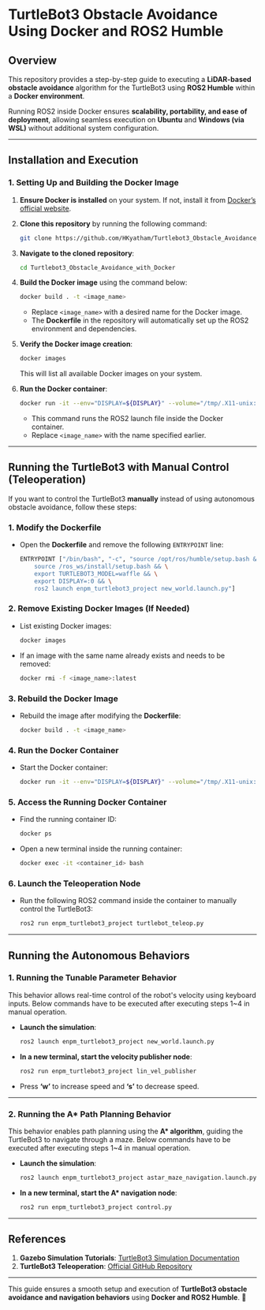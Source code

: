 # **TurtleBot3 Obstacle Avoidance Using Docker and ROS2 Humble**  

## **Overview**  
This repository provides a step-by-step guide to executing a **LiDAR-based obstacle avoidance** algorithm for the TurtleBot3 using **ROS2 Humble** within a **Docker environment**.  

Running ROS2 inside Docker ensures **scalability, portability, and ease of deployment**, allowing seamless execution on **Ubuntu** and **Windows (via WSL)** without additional system configuration.  

---

## **Installation and Execution**  

### **1. Setting Up and Building the Docker Image**  
1. **Ensure Docker is installed** on your system. If not, install it from [Docker’s official website](https://www.docker.com/get-started).  
2. **Clone this repository** by running the following command:  
   ```bash
   git clone https://github.com/HKyatham/Turtlebot3_Obstacle_Avoidance_with_Docker.git
   ```
3. **Navigate to the cloned repository**:  
   ```bash
   cd Turtlebot3_Obstacle_Avoidance_with_Docker
   ```
4. **Build the Docker image** using the command below:  
   ```bash
   docker build . -t <image_name>
   ```
   - Replace `<image_name>` with a desired name for the Docker image.  
   - The **Dockerfile** in the repository will automatically set up the ROS2 environment and dependencies.  

5. **Verify the Docker image creation**:  
   ```bash
   docker images
   ```
   This will list all available Docker images on your system.  

6. **Run the Docker container**:  
   ```bash
   docker run -it --env="DISPLAY=${DISPLAY}" --volume="/tmp/.X11-unix:/tmp/.X11-unix:rw" <image_name>
   ```
   - This command runs the ROS2 launch file inside the Docker container.  
   - Replace `<image_name>` with the name specified earlier.  

---

## **Running the TurtleBot3 with Manual Control (Teleoperation)**  

If you want to control the TurtleBot3 **manually** instead of using autonomous obstacle avoidance, follow these steps:  

### **1. Modify the Dockerfile**  
- Open the **Dockerfile** and remove the following `ENTRYPOINT` line:  
  ```bash
  ENTRYPOINT ["/bin/bash", "-c", "source /opt/ros/humble/setup.bash && \
      source /ros_ws/install/setup.bash && \
      export TURTLEBOT3_MODEL=waffle && \
      export DISPLAY=:0 && \
      ros2 launch enpm_turtlebot3_project new_world.launch.py"]
  ```

### **2. Remove Existing Docker Images (If Needed)**  
- List existing Docker images:  
  ```bash
  docker images
  ```
- If an image with the same name already exists and needs to be removed:  
  ```bash
  docker rmi -f <image_name>:latest
  ```

### **3. Rebuild the Docker Image**  
- Rebuild the image after modifying the **Dockerfile**:  
  ```bash
  docker build . -t <image_name>
  ```

### **4. Run the Docker Container**  
- Start the Docker container:  
  ```bash
  docker run -it --env="DISPLAY=${DISPLAY}" --volume="/tmp/.X11-unix:/tmp/.X11-unix:rw" <image_name>
  ```

### **5. Access the Running Docker Container**  
- Find the running container ID:  
  ```bash
  docker ps
  ```
- Open a new terminal inside the running container:  
  ```bash
  docker exec -it <container_id> bash
  ```

### **6. Launch the Teleoperation Node**  
- Run the following ROS2 command inside the container to manually control the TurtleBot3:  
  ```bash
  ros2 run enpm_turtlebot3_project turtlebot_teleop.py
  ```

---

## **Running the Autonomous Behaviors**  

### **1. Running the Tunable Parameter Behavior**  
This behavior allows real-time control of the robot's velocity using keyboard inputs. Below commands have to be executed after executing steps 1~4 in manual operation. 

- **Launch the simulation**:  
  ```bash
  ros2 launch enpm_turtlebot3_project new_world.launch.py
  ```
- **In a new terminal, start the velocity publisher node**:  
  ```bash
  ros2 run enpm_turtlebot3_project lin_vel_publisher
  ```
- Press **‘w’** to increase speed and **‘s’** to decrease speed.

---

### **2. Running the A\* Path Planning Behavior**  
This behavior enables path planning using the **A\* algorithm**, guiding the TurtleBot3 to navigate through a maze. Below commands have to be executed after executing steps 1~4 in manual operation.

- **Launch the simulation**:  
  ```bash
  ros2 launch enpm_turtlebot3_project astar_maze_navigation.launch.py
  ```
- **In a new terminal, start the A\* navigation node**:  
  ```bash
  ros2 run enpm_turtlebot3_project control.py
  ```

---

## **References**  
1. **Gazebo Simulation Tutorials**: [TurtleBot3 Simulation Documentation](https://emanual.robotis.com/docs/en/platform/turtlebot3/simulation/)  
2. **TurtleBot3 Teleoperation**: [Official GitHub Repository](https://github.com/ROBOTIS-GIT/turtlebot3/tree/humble-devel/turtlebot3_teleop)  

---

This guide ensures a smooth setup and execution of **TurtleBot3 obstacle avoidance and navigation behaviors** using **Docker and ROS2 Humble**. 🚀